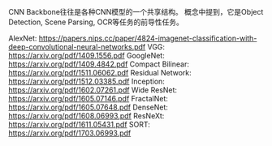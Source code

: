 CNN Backbone往往是各种CNN模型的一个共享结构。
概念中提到，它是Object Detection, Scene Parsing, OCR等任务的前导性任务。


AlexNet: https://papers.nips.cc/paper/4824-imagenet-classification-with-deep-convolutional-neural-networks.pdf
VGG: https://arxiv.org/pdf/1409.1556.pdf
GoogleNet: https://arxiv.org/pdf/1409.4842.pdf
Compact Bilinear: https://arxiv.org/pdf/1511.06062.pdf
Residual Network: https://arxiv.org/pdf/1512.03385.pdf
Inception: https://arxiv.org/pdf/1602.07261.pdf
Wide ResNet: https://arxiv.org/pdf/1605.07146.pdf
FractalNet: https://arxiv.org/pdf/1605.07648.pdf
DenseNet: https://arxiv.org/pdf/1608.06993.pdf
ResNeXt: https://arxiv.org/pdf/1611.05431.pdf
SORT: https://arxiv.org/pdf/1703.06993.pdf